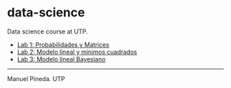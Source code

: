# data-science
Data science course at UTP.

- [Lab 1: Probabilidades y Matrices](https://github.com/pin3da/data-science/blob/master/Lab%201.ipynb)
- [Lab 2: Modelo lineal y minimos cuadrados](https://github.com/pin3da/data-science/blob/master/Lab2.ipynb)
- [Lab 3: Modelo lineal Bayesiano](https://github.com/pin3da/data-science/blob/master/Lab3.ipynb)

_____

Manuel Pineda. UTP
